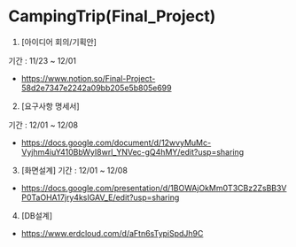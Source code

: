 # CampingTrip(Final_Project)
1. [아이디어 회의/기획안] 

기간 : 11/23 ~ 12/01

- https://www.notion.so/Final-Project-58d2e7347e2242a09bb205e5b805e699

2. [요구사항 명세서]

기간 : 12/01 ~ 12/08

- https://docs.google.com/document/d/12wvyMuMc-Vyjhm4iuY410BbWyI8wrl_YNVec-gQ4hMY/edit?usp=sharing


3. [화면설계]
기간 : 12/01 ~ 12/08

- https://docs.google.com/presentation/d/1BOWAjOkMm0T3CBz2ZsBB3VP0TaOHA17jry4ksIGAV_E/edit?usp=sharing

4. [DB설계]
- https://www.erdcloud.com/d/aFtn6sTypiSpdJh9C
